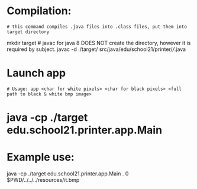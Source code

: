 # Compilation:
    # this command compiles .java files into .class files, put them into target directory
mkdir target   # javac for java 8 DOES NOT create the directory, however it is required by subject.
javac -d ./target/ src/java/edu/school21/printer/*/*.java

# Launch app
    # Usage: app <char for white pixels> <char for black pixels> <full path to black & white bmp image>
# java -cp ./target edu.school21.printer.app.Main

# Example use:
java -cp ./target edu.school21.printer.app.Main . 0 $PWD/../../../resources/it.bmp
